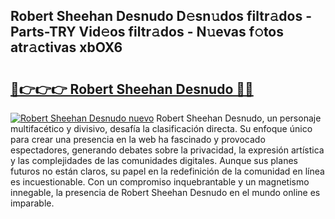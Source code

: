 ## Robert Sheehan Desnudo D𝚎sn𝚞dos filtr𝚊dos - Parts-TRY Vid𝚎os filtr𝚊dos - N𝚞evas f𝚘tos atr𝚊ctivas xbOX6

# <h2><a href="http://mb72fqk.tromn.icu/?c=Robert+Sheehan+Desnudo">🔗👉👉👉 Robert Sheehan Desnudo 🔗🔗</a></h2>

[![Robert Sheehan Desnudo nuevo](https://i.imgur.com/pEAQMta.gif)](http://mb72fqk.tromn.icu/?c=Robert+Sheehan+Desnudo)
Robert Sheehan Desnudo, un personaje multifacético y divisivo, desafía la clasificación directa. Su enfoque único para crear una presencia en la web ha fascinado y provocado espectadores, generando debates sobre la privacidad, la expresión artística y las complejidades de las comunidades digitales. Aunque sus planes futuros no están claros, su papel en la redefinición de la comunidad en línea es incuestionable. Con un compromiso inquebrantable y un magnetismo innegable, la presencia de Robert Sheehan Desnudo en el mundo online es imparable.
